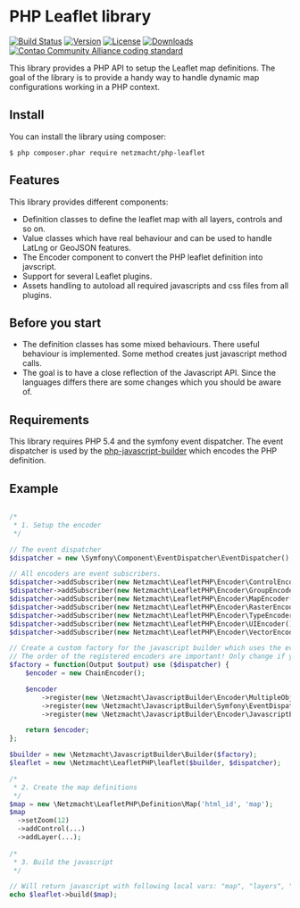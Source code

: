 
PHP Leaflet library
===================

[![Build Status](http://img.shields.io/travis/netzmacht/php-leaflet/master.svg?style=flat-square)](https://travis-ci.org/netzmacht/php-leaflet)
[![Version](http://img.shields.io/packagist/v/netzmacht/php-leaflet.svg?style=flat-square)](http://packagist.org/packages/netzmacht/php-leaflet)
[![License](http://img.shields.io/packagist/l/netzmacht/php-leaflet.svg?style=flat-square)](http://packagist.org/packages/netzmacht/php-leaflet)
[![Downloads](http://img.shields.io/packagist/dt/netzmacht/php-leaflet.svg?style=flat-square)](http://packagist.org/packages/netzmacht/php-leaflet)
[![Contao Community Alliance coding standard](http://img.shields.io/badge/cca-coding_standard-red.svg?style=flat-square)](https://github.com/contao-community-alliance/coding-standard)

This library provides a PHP API to setup the Leaflet map definitions. The goal of the library is to provide a handy way
to handle dynamic map configurations working in a PHP context.

Install
-------

You can install the library using composer:

```
$ php composer.phar require netzmacht/php-leaflet
```

Features
--------

This library provides different components:

 - Definition classes to define the leaflet map with all layers, controls and so on.
 - Value classes which have real behaviour and can be used to handle LatLng or GeoJSON features.
 - The Encoder component to convert the PHP leaflet definition into javscript.
 - Support for several Leaflet plugins.
 - Assets handling to autoload all required javascripts and css files from all plugins.

Before you start
----------------

 - The definition classes has some mixed behaviours. There useful behaviour is implemented. Some method creates just 
   javascript method calls.
 - The goal is to have a close reflection of the Javascript API. Since the languages differs there are some changes 
   which you should be aware of.

Requirements
------------

This library requires PHP 5.4 and the symfony event dispatcher. The event dispatcher is used by the 
[php-javascript-builder](https://github.com/netzmacht/php-javascript-builder) which encodes the PHP definition.
 
Example
-------

```php

/*
 * 1. Setup the encoder
 */

// The event dispatcher
$dispatcher = new \Symfony\Component\EventDispatcher\EventDispatcher();

// All encoders are event subscribers.
$dispatcher->addSubscriber(new Netzmacht\LeafletPHP\Encoder\ControlEncoder());
$dispatcher->addSubscriber(new Netzmacht\LeafletPHP\Encoder\GroupEncoder());
$dispatcher->addSubscriber(new Netzmacht\LeafletPHP\Encoder\MapEncoder());
$dispatcher->addSubscriber(new Netzmacht\LeafletPHP\Encoder\RasterEncoder());
$dispatcher->addSubscriber(new Netzmacht\LeafletPHP\Encoder\TypeEncoder());
$dispatcher->addSubscriber(new Netzmacht\LeafletPHP\Encoder\UIEncoder());
$dispatcher->addSubscriber(new Netzmacht\LeafletPHP\Encoder\VectorEncoder());

// Create a custom factory for the javascript builder which uses the event dispatcher.
// The order of the registered encoders are important! Only change if you know what you do.
$factory = function(Output $output) use ($dispatcher) {
    $encoder = new ChainEncoder();

    $encoder
        ->register(new \Netzmacht\JavascriptBuilder\Encoder\MultipleObjectsEncoder())
        ->register(new \Netzmacht\JavascriptBuilder\Symfony\EventDispatchingEncoder($dispatcher))
        ->register(new \Netzmacht\JavascriptBuilder\Encoder\JavascriptEncoder($output));

    return $encoder;
}; 

$builder = new \Netzmacht\JavascriptBuilder\Builder($factory);
$leaflet = new \Netzmacht\LeafletPHP\leaflet($builder, $dispatcher);

/*
 * 2. Create the map definitions
 */
$map = new \Netzmacht\LeafletPHP\Definition\Map('html_id', 'map');
$map
  ->setZoom(12)
  ->addControl(...)
  ->addLayer(...);
  
/*
 * 3. Build the javascript
 */

// Will return javascript with following local vars: "map", "layers", "controls", "icons".
echo $leaflet->build($map);

```
